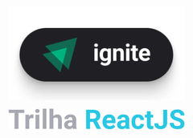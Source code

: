 <p align="center">
  <img src="https://github.com/KRochaS/ignews/blob/master/.github/ignite-logo.svg" width="350" > 
  
</p>
<p align="center">
  <img src="https://github.com/KRochaS/ignews/blob/master/.github/trilha-reactjs.svg" width="350" >
</p>

